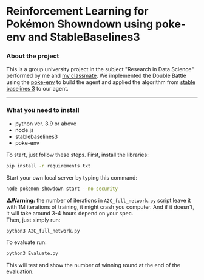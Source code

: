# Reinforcement Learning for Pokémon Showndown using poke-env and StableBaselines3
### About the project
This is a group university project in the subject "Research in Data Science" performed by me and [my classmate](https://github.com/Pynochio). We implemented the Double Battle using the [poke-env](https://github.com/hsahovic/poke-env) to build the agent and
applied the algorithm from [stable baselines 3](https://github.com/DLR-RM/stable-baselines3) to our agent.  
___
### What you need to install
- python ver. 3.9 or above
- node.js
- stablebaselines3
- poke-env  

To start, just follow these steps. First, install the libraries: 

```bash
pip install -r requirements.txt
```

Start your own local server by typing this command:  

```bash
node pokemon-showdown start --no-security
```

**⚠Warning:** the number of iterations in `A2C_full_network.py` script leave it with 1M iterations of training, it might crash you computer. And if it doesn't, it will take around 3-4 hours depend on your spec.  
Then, just simply run:  

```bash
python3 A2C_full_network.py
```
  
To evaluate run:
```bash
python3 Evaluate.py
```
This will test and show the number of winning round at the end of the evaluation.
